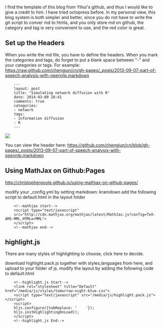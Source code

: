 I find the template of this blog from Yihui's github, and thus I would like to give a credit to him. I have tried octopress before. In my personal view, this blog system is both simpler and better, since you do not have to write the git script to conver md to htmls, and you only store md on github, the category and tag is very convenient to use, and the red color is great. 

##  Set up the Headers
When you write the md file, you have to define the headers. 
When you mark the categories and tags, do forget to put a blank space between  "-" and your categories or tags.
For example: https://raw.github.com/chengjun/cn/gh-pages/_posts/2013-09-07-part-of-speech-analysis-with-opennlp.markdown

        ---
        layout: post
        title: "Simulating network diffusion with R"
        date: 2014-03-09 10:41
        comments: true
        categories: 
        - network
        tags:
        - information diffusion
        - R
        ---                

![](http://farm6.staticflickr.com/5547/12715481793_6f7835b3a4_o.jpg)

You can view the header here: https://github.com/chengjun/cn/blob/gh-pages/_posts/2013-09-07-part-of-speech-analysis-with-opennlp.markdown

## Using MathJax on Github:Pages
http://christopherpoole.github.io/using-mathjax-on-github-pages/

modify your _config.yml by setting markdown: kramdown
add the following script to default.html in the layout folder

        <!--mathjax start-->
        <script type="text/javascript"
        src="http://cdn.mathjax.org/mathjax/latest/MathJax.js?config=TeX-AMS-MML_HTMLorMML">
        </script>
        <!--mathjax end-->
## highlight.js
There are many styles of highlighting to choose, click here to decide.

download highlight.pack.js together with styles,languages from here, and upload to your folder of js.
modify the layout by adding the following code to default.html

        <!--highlight.js Start-->
        <link rel="stylesheet" title="Default" href="/media/js/styles/tomorrow-night-blue.css">
        <script type="text/javascript" src="/media/js/highlight.pack.js"></script>
        <script>
        hljs.configure({tabReplace: '    '});
        hljs.initHighlightingOnLoad();
        </script>
        <!--highlight.js End-->
